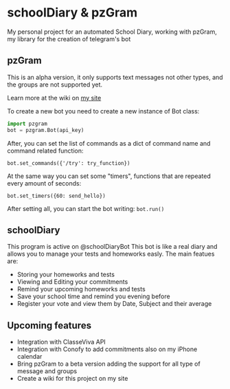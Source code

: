 # schoolDiary & pzGram
My personal project for an automated School Diary, working with pzGram, my library for the creation of telegram's bot
## pzGram
This is an alpha version, it only supports text messages not other types, and the groups are not supported yet.

Learn more at the wiki on [my site](infopz.hopto.org/pzgram)

To create a new bot you need to create a new instance of Bot class:
```python
import pzgram
bot = pzgram.Bot(api_key)
```
After, you can set the list of commands as a dict of command name and command related function:

`bot.set_commands({'/try': try_function})`

At the same way you can set some "timers", functions that are repeated every amount of seconds:

`bot.set_timers({60: send_hello})`

After setting all, you can start the bot writing:
`bot.run()`

## schoolDiary
This program is active on @schoolDiaryBot
This bot is like a real diary and allows you to manage your tests and homeworks easly.
The main featues are:
* Storing your homeworks and tests
* Viewing and Editing your commitments
* Remind your upcoming homeworks and tests
* Save your school time and remind you evening before
* Register your vote and view them by Date, Subject and their average

## Upcoming features
* Integration with ClasseViva API
* Integration with Conofy to add commitments also on my iPhone calendar
* Bring pzGram to a beta version adding the support for all type of message and groups
* Create a wiki for this project on my site
